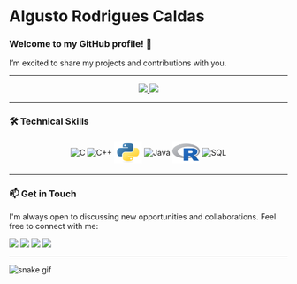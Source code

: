 # Algusto Rodrigues Caldas
### Welcome to my GitHub profile! 👋
I’m excited to share my projects and contributions with you.

---

<div align="center">
  <a href="https://github.com/Algusto-RC">
    <img height="180em" src="https://github-readme-stats.vercel.app/api?username=Algusto-RC&show_icons=true&theme=transparent&include_all_commits=true&count_private=true" />
    <img height="180em" src="https://github-readme-stats.vercel.app/api/top-langs/?username=Algusto-RC&layout=compact&langs_count=7&theme=transparent" />
  </a>
</div>

---

### 🛠️ Technical Skills
<div style="display: inline_block; text-align: center; margin: 20px 0;">
  <img align="center" alt="C" height="40" width="50" src="https://cdn.jsdelivr.net/gh/devicons/devicon/icons/c/c-original.svg" />
  <img align="center" alt="C++" height="40" width="50" src="https://cdn.jsdelivr.net/gh/devicons/devicon/icons/cplusplus/cplusplus-original.svg" />
  <img align="center" alt="Python" height="40" width="50" src="https://raw.githubusercontent.com/devicons/devicon/master/icons/python/python-original.svg" />
  <img align="center" alt="Java" height="40" width="50" src="https://cdn.jsdelivr.net/gh/devicons/devicon/icons/java/java-original.svg" />
  <img align="center" alt="R" height="40" width="50" src="https://raw.githubusercontent.com/devicons/devicon/master/icons/r/r-original.svg" />
  <img align="center" alt="SQL" height="40" width="50" src="https://cdn.jsdelivr.net/gh/devicons/devicon/icons/mysql/mysql-original.svg" />
</div>

---

### 📫 Get in Touch
I'm always open to discussing new opportunities and collaborations. Feel free to connect with me:

<div>
  <a href="https://instagram.com/algusto_r.c/" target="_blank"><img src="https://img.shields.io/badge/-Instagram-%23E4405F?style=for-the-badge&logo=instagram&logoColor=white" target="_blank"></a>
  <a href="https://discord.gg/hYHF5AvKUU" target="_blank"><img src="https://img.shields.io/badge/Discord-7289DA?style=for-the-badge&logo=discord&logoColor=white" target="_blank"></a> 
  <a href="mailto:algustorc@gmail.com"><img src="https://img.shields.io/badge/-Gmail-%23333?style=for-the-badge&logo=gmail&logoColor=white" target="_blank"></a>
  <a href="https://www.linkedin.com/in/algusto-rodrigues-caldas-95408b226/" target="_blank"><img src="https://img.shields.io/badge/-LinkedIn-%230077B5?style=for-the-badge&logo=linkedin&logoColor=white" target="_blank"></a> 
</div>

---

![snake gif](https://github.com/Algusto-RC/Algusto-RC/blob/output/github-contribution-grid-snake.svg)

